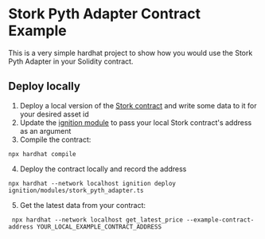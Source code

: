 # Stork Pyth Adapter Contract Example
This is a very simple hardhat project to show how you would use the Stork Pyth Adapter in your Solidity contract.

## Deploy locally
1. Deploy a local version of the [Stork contract](../../contracts/evm) and write some data to it for your desired asset id
2. Update the [ignition module](ignition/modules/stork_pyth_adapter.ts) to pass your local Stork contract's address as an argument
3. Compile the contract:
```
npx hardhat compile
```
4. Deploy the contract locally and record the address
```
npx hardhat --network localhost ignition deploy ignition/modules/stork_pyth_adapter.ts
```
5. Get the latest data from your contract:
```
 npx hardhat --network localhost get_latest_price --example-contract-address YOUR_LOCAL_EXAMPLE_CONTRACT_ADDRESS   
```
